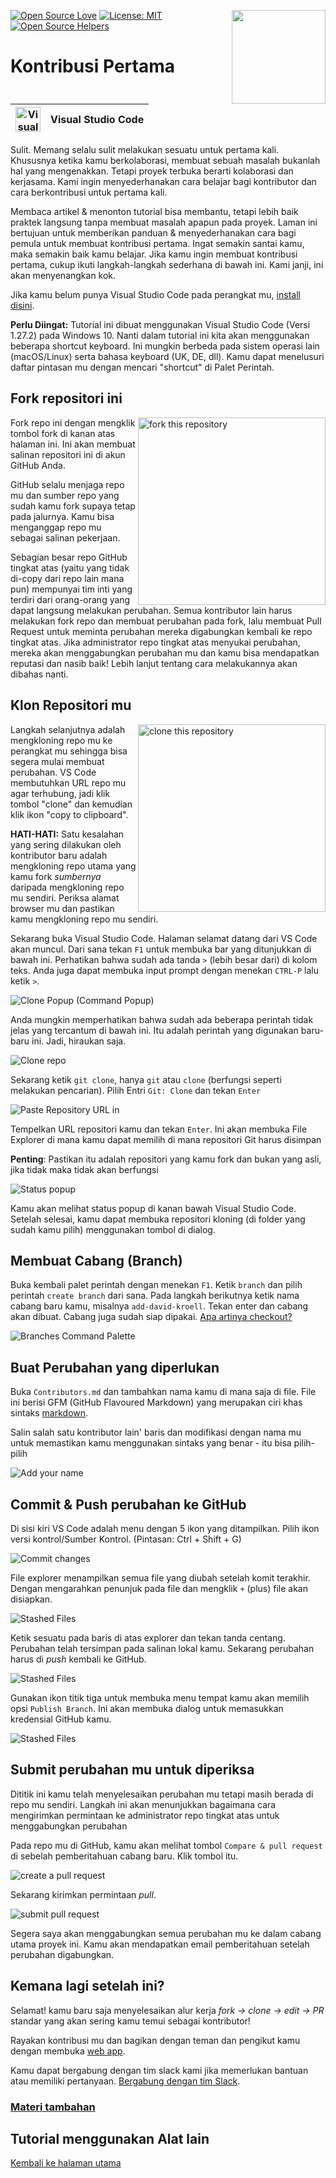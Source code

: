 [![Open Source Love](https://badges.frapsoft.com/os/v1/open-source.svg?v=103)](https://github.com/ellerbrock/open-source-badges/)
[<img align="right" width="150" src="https://firstcontributions.github.io/assets/Readme/join-slack-team.png">](https://join.slack.com/t/firstcontributors/shared_invite/enQtNjkxNzQwNzA2MTMwLTVhMWJjNjg2ODRlNWZhNjIzYjgwNDIyZWYwZjhjYTQ4OTBjMWM0MmFhZDUxNzBiYzczMGNiYzcxNjkzZDZlMDM)
[![License: MIT](https://img.shields.io/badge/License-MIT-green.svg)](https://opensource.org/licenses/MIT)
[![Open Source Helpers](https://www.codetriage.com/roshanjossey/first-contributions/badges/users.svg)](https://www.codetriage.com/roshanjossey/first-contributions)

# Kontribusi Pertama

| <img alt="Visual Studio Code" src="https://upload.wikimedia.org/wikipedia/commons/2/2d/Visual_Studio_Code_1.18_icon.svg" width="40"> | Visual Studio Code |
| ------------------------------------------------------------------------------------------------------------------------------------ | ------------------ |

Sulit. Memang selalu sulit melakukan sesuatu untuk pertama kali. Khususnya ketika kamu berkolaborasi, membuat sebuah masalah bukanlah hal yang mengenakkan. Tetapi proyek terbuka
berarti kolaborasi dan kerjasama. Kami ingin menyederhanakan cara belajar bagi kontributor dan cara berkontribusi untuk pertama kali.

Membaca artikel & menonton tutorial bisa membantu, tetapi lebih baik praktek langsung tanpa membuat masalah apapun pada proyek. Laman ini bertujuan untuk memberikan panduan & menyederhanakan cara bagi pemula untuk membuat kontribusi pertama. Ingat semakin santai kamu, maka semakin baik kamu belajar. Jika kamu ingin membuat kontribusi pertama, cukup ikuti langkah-langkah sederhana di bawah ini. Kami janji, ini akan menyenangkan kok.

Jika kamu belum punya Visual Studio Code pada perangkat mu, [install disini](https://code.visualstudio.com/download).


**Perlu Diingat:** Tutorial ini dibuat menggunakan Visual Studio Code (Versi 1.27.2) pada Windows 10. Nanti dalam tutorial ini kita akan menggunakan beberapa shortcut keyboard. Ini mungkin berbeda pada sistem operasi lain (macOS/Linux) serta bahasa keyboard (UK, DE, dll). Kamu dapat menelusuri daftar pintasan mu dengan mencari "shortcut" di Palet Perintah.

## Fork repositori ini

<img align="right" width="300" src="https://firstcontributions.github.io/assets/Readme/fork.png" alt="fork this repository" />

Fork repo ini dengan mengklik tombol fork di kanan atas halaman ini. Ini akan membuat salinan repositori ini di akun GitHub Anda.

GitHub selalu menjaga repo mu dan sumber repo yang sudah kamu fork supaya tetap pada jalurnya. Kamu bisa menganggap repo mu sebagai salinan pekerjaan.

Sebagian besar repo GitHub tingkat atas (yaitu yang tidak di-copy dari repo lain mana pun) mempunyai tim inti yang terdiri dari orang-orang yang dapat langsung melakukan perubahan. Semua kontributor lain harus melakukan fork repo dan membuat perubahan pada fork, lalu membuat Pull Request untuk meminta perubahan mereka digabungkan kembali ke repo tingkat atas. Jika administrator repo tingkat atas menyukai perubahan, mereka akan menggabungkan perubahan mu dan kamu bisa mendapatkan reputasi dan nasib baik! Lebih lanjut tentang cara melakukannya akan dibahas nanti.

## Klon Repositori mu

<img align="right" width="300" src="https://firstcontributions.github.io/assets/Readme/clone.png" alt="clone this repository" />

Langkah selanjutnya adalah mengkloning repo mu ke perangkat mu sehingga bisa segera mulai membuat perubahan. VS Code membutuhkan URL repo mu agar terhubung, jadi klik tombol "clone" dan kemudian klik ikon "copy to clipboard".

**HATI-HATI:** Satu kesalahan yang sering dilakukan oleh kontributor baru adalah mengkloning repo utama yang kamu fork _sumbernya_ daripada mengkloning repo mu sendiri. Periksa alamat browser mu dan pastikan kamu mengkloning repo mu sendiri.

Sekarang buka Visual Studio Code. Halaman selamat datang dari VS Code akan muncul. Dari sana tekan `F1` untuk membuka bar yang ditunjukkan di bawah ini. Perhatikan bahwa sudah ada tanda `>` (lebih besar dari) di kolom teks. Anda juga dapat membuka input prompt dengan menekan `CTRL-P` lalu ketik `>`.

<img src="https://firstcontributions.github.io/assets/gui-tool-tutorials/github-windows-vs-code-tutorial/vscode-2018-08-clone.png" alt="Clone Popup (Command Popup)" />

Anda mungkin memperhatikan bahwa sudah ada beberapa perintah tidak jelas yang tercantum di bawah ini. Itu adalah perintah yang digunakan baru-baru ini. Jadi, hiraukan saja.

<img src="https://firstcontributions.github.io/assets/gui-tool-tutorials/github-windows-vs-code-tutorial/vscode-2018-08-clone1.png" alt="Clone repo" />

Sekarang ketik `git clone`, hanya `git` atau `clone` (berfungsi seperti melakukan pencarian).
Pilih Entri `Git: Clone` dan tekan `Enter`

<img src="https://firstcontributions.github.io/assets/gui-tool-tutorials/github-windows-vs-code-tutorial/vscode-2018-08-clone2.png" alt="Paste Repository URL in" />

Tempelkan URL repositori kamu dan tekan `Enter`. Ini akan membuka File Explorer di mana kamu dapat memilih di mana repositori Git harus disimpan

**Penting**: Pastikan itu adalah repositori yang kamu fork dan bukan yang asli, jika tidak maka tidak akan berfungsi

<img src="https://firstcontributions.github.io/assets/gui-tool-tutorials/github-windows-vs-code-tutorial/vscode-2018-08-clone3.png" alt="Status popup" />

Kamu akan melihat status popup di kanan bawah Visual Studio Code. Setelah selesai, kamu dapat membuka repositori kloning (di folder yang sudah kamu pilih) menggunakan tombol di dialog.

## Membuat Cabang (Branch)

Buka kembali palet perintah dengan menekan `F1`. Ketik `branch` dan pilih perintah `create branch` dari sana. Pada langkah berikutnya ketik nama cabang baru kamu, misalnya `add-david-kroell`. Tekan enter dan cabang akan dibuat. Cabang juga sudah siap dipakai. [Apa artinya checkout?](https://www.git-scm.com/docs/git-checkout)

<img src="https://firstcontributions.github.io/assets/gui-tool-tutorials/github-windows-vs-code-tutorial/vscode-2018-08-branch.png" alt="Branches Command Palette" />

## Buat Perubahan yang diperlukan

Buka `Contributors.md` dan tambahkan nama kamu di mana saja di file. File ini berisi GFM (GitHub Flavoured Markdown) yang merupakan ciri khas sintaks <a href="https://en.wikipedia.org/wiki/Markdown">markdown</a>.

Salin salah satu kontributor lain&apos; baris dan modifikasi dengan nama mu untuk memastikan kamu menggunakan sintaks yang benar - itu bisa pilih-pilih

<img src="https://firstcontributions.github.io/assets/gui-tool-tutorials/github-windows-vs-code-tutorial/vscode-2018-08-changes.png" alt="Add your name" />

## Commit & Push perubahan ke GitHub

Di sisi kiri VS Code adalah menu dengan 5 ikon yang ditampilkan. Pilih ikon versi kontrol/Sumber Kontrol.
(Pintasan: Ctrl + Shift + G)

<img src="https://firstcontributions.github.io/assets/gui-tool-tutorials/github-windows-vs-code-tutorial/vscode-2018-08-commit.png" alt="Commit changes" />

File explorer menampilkan semua file yang diubah setelah komit terakhir. Dengan mengarahkan penunjuk pada file dan mengklik `+` (plus) file akan disiapkan.

<img src="https://firstcontributions.github.io/assets/gui-tool-tutorials/github-windows-vs-code-tutorial/vscode-2018-08-commit1.png" alt="Stashed Files">

Ketik sesuatu pada baris di atas explorer dan tekan tanda centang. Perubahan telah tersimpan pada salinan lokal kamu. Sekarang perubahan harus di _push_ kembali ke GitHub.

<img src="https://firstcontributions.github.io/assets/gui-tool-tutorials/github-windows-vs-code-tutorial/vscode-2018-08-push.png" alt="Stashed Files">

Gunakan ikon titik tiga untuk membuka menu tempat kamu akan memilih opsi `Publish Branch`. Ini akan membuka dialog untuk memasukkan kredensial GitHub kamu.

<img src="https://firstcontributions.github.io/assets/gui-tool-tutorials/github-windows-vs-code-tutorial/vscode-2018-08-gh-auth.png" alt="Stashed Files">

## Submit perubahan mu untuk diperiksa

Dititik ini kamu telah menyelesaikan perubahan mu tetapi masih berada di repo mu sendiri. Langkah ini akan menunjukkan bagaimana cara mengirimkan permintaan ke administrator repo tingkat atas untuk menggabungkan perubahan

Pada repo mu di GitHub, kamu akan melihat tombol `Compare & pull request` di sebelah pemberitahuan cabang baru. Klik tombol itu.

<img src="https://firstcontributions.github.io/assets/Readme/compare-and-pull.png" alt="create a pull request" />

Sekarang kirimkan permintaan _pull_.

<img src="https://firstcontributions.github.io/assets/Readme/submit-pull-request.png" alt="submit pull request" />

Segera saya akan menggabungkan semua perubahan mu ke dalam cabang utama proyek ini. Kamu akan mendapatkan email pemberitahuan setelah perubahan digabungkan.

## Kemana lagi setelah ini?

Selamat! kamu baru saja menyelesaikan alur kerja _fork -> clone -> edit -> PR_ standar yang akan sering kamu temui sebagai kontributor!

Rayakan kontribusi mu dan bagikan dengan teman dan pengikut kamu dengan membuka [web app](https://firstcontributions.github.io#social-share).

Kamu dapat bergabung dengan tim slack kami jika memerlukan bantuan atau memiliki pertanyaan. [Bergabung dengan tim Slack](https://join.slack.com/t/firstcontributors/shared_invite/enQtMzE1MTYwNzI3ODQ0LTZiMDA2OGI2NTYyNjM1MTFiNTc4YTRhZTg4OWZjMzA0ZWZmY2UxYzVkMzI1ZmVmOWI4ODdkZWQwNTM2NDVmNjY).


### [ Materi tambahan ](../../additional-material/translations/additional-material.id.md)


## Tutorial menggunakan Alat lain
[Kembali ke halaman utama](https://github.com/firstcontributions/first-contributions#tutorials-using-other-tools)
